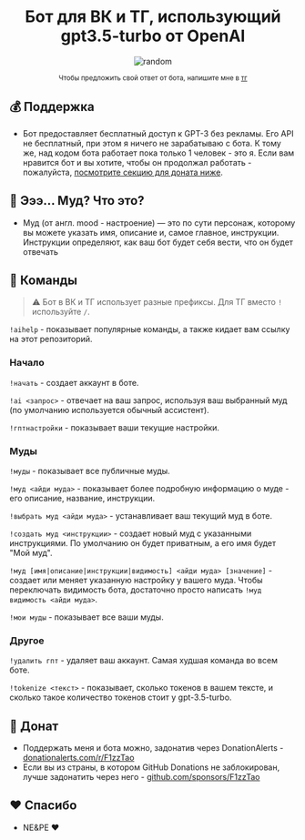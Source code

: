 <h1 align="center">Бот для ВК и ТГ, использующий gpt3.5-turbo от OpenAI</h1>
<p align="center"><img alt="random" src="https://randomrepoimg.fly.dev/F1zzTao/VkGPTBot/images" /></p>
<p align="center"><sup>Чтобы предложить свой ответ от бота, напишите мне в <a href="https://t.me/F1zzTao">тг</a></sup></p>

## 💰 Поддержка
- Бот предоставляет бесплатный доступ к GPT-3 без рекламы. Его API не бесплатный, при этом я ничего не зарабатываю с бота. К тому же, над кодом бота работает пока только 1 человек - это я. Если вам нравится бот и вы хотите, чтобы он продолжал работать - пожалуйста, [посмотрите секцию для доната ниже](#-донат).

## 👤 Эээ... Муд? Что это?
- Муд (от англ. mood - настроение) — это по сути персонаж, которому вы можете указать имя, описание и, самое главное, инструкции. Инструкции определяют, как ваш бот будет себя вести, что он будет отвечать

## 📝 Команды
> ⚠️ Бот в ВК и ТГ использует разные префиксы. Для ТГ вместо `!` используйте `/`.

`!aihelp` - показывает популярные команды, а также кидает вам ссылку на этот репозиторий.

### Начало
`!начать` - создает аккаунт в боте.

`!ai <запрос>` - отвечает на ваш запрос, используя ваш выбранный муд (по умолчанию используется обычный ассистент).

`!гптнастройки` - показывает ваши текущие настройки.

### Муды
`!муды` - показывает все публичные муды.

`!муд <айди муда>` - показывает более подробную информацию о муде - его описание, название, инструкции.

`!выбрать муд <айди муда>` - устанавливает ваш текущий муд в боте.

`!создать муд <инструкции>` - создает новый муд с указанными инструкциями. По умолчанию он будет приватным, а его имя будет "Мой муд".

`!муд [имя|описание|инструкции|видимость] <айди муда> [значение]` - создает или меняет указанную настройку у вашего муда. Чтобы переключать видимость бота, достаточно просто написать `!муд видимость <айди муда>`.

`!мои муды` - показывает все ваши муды.

### Другое

`!удалить гпт` - удаляет ваш аккаунт. Самая худшая команда во всем боте.

`!tokenize <текст>` - показывает, сколько токенов в вашем тексте, и сколько такое количество токенов стоит у gpt-3.5-turbo.

## 💸 Донат
- Поддержать меня и бота можно, задонатив через DonationAlerts - [donationalerts.com/r/F1zzTao](https://www.donationalerts.com/r/f1zztao)
- Если вы из страны, в котором GitHub Donations не заблокирован, лучше задонатить через него - [github.com/sponsors/F1zzTao](https://github.com/sponsors/F1zzTao)

## ❤ Спасибо
- NE&PE ❤
